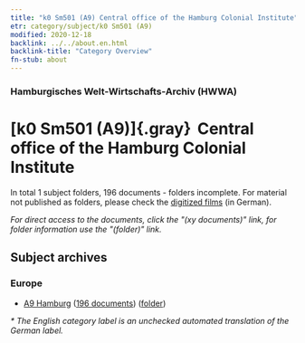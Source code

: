 ```yaml
---
title: "k0 Sm501 (A9) Central office of the Hamburg Colonial Institute"
etr: category/subject/k0 Sm501 (A9)
modified: 2020-12-18
backlink: ../../about.en.html
backlink-title: "Category Overview"
fn-stub: about
---
```


### Hamburgisches Welt-Wirtschafts-Archiv (HWWA)
# [k0 Sm501 (A9)]{.gray}&#8201; Central office of the Hamburg Colonial Institute&#160; 





In total 1 subject folders, 196 documents - folders incomplete.
For material not published as folders, please check the [digitized films](/film/h1_sh) (in German).

_For direct access to the documents, click the "(xy documents)" link, for folder information use the "(folder)" link._

## Subject archives



### Europe

- [A9 Hamburg](../../../geo/about.en.html#A9) (<a href="https://dfg-viewer.de/show/?tx_dlf[id]=https://pm20.zbw.eu/mets/sh/1409xx/140905/1811xx/181162/public.mets.en.xml" target="_blank">196 documents</a>) ([folder](http://purl.org/pressemappe20/folder/sh/140905,181162))


_* The English category label is an unchecked automated translation of the German label._

